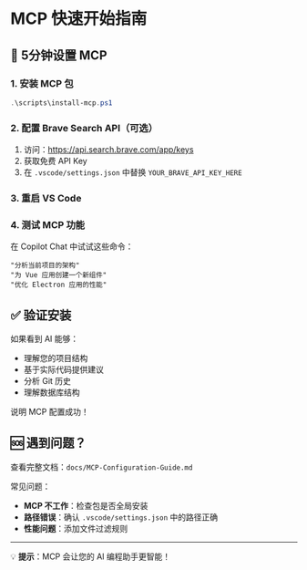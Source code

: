 # MCP 快速开始指南

## 🚀 5分钟设置 MCP

### 1. 安装 MCP 包
```powershell
.\scripts\install-mcp.ps1
```

### 2. 配置 Brave Search API（可选）
1. 访问：https://api.search.brave.com/app/keys
2. 获取免费 API Key
3. 在 `.vscode/settings.json` 中替换 `YOUR_BRAVE_API_KEY_HERE`

### 3. 重启 VS Code

### 4. 测试 MCP 功能
在 Copilot Chat 中试试这些命令：

```
"分析当前项目的架构"
"为 Vue 应用创建一个新组件"
"优化 Electron 应用的性能"
```

## ✅ 验证安装

如果看到 AI 能够：
- 理解您的项目结构
- 基于实际代码提供建议
- 分析 Git 历史
- 理解数据库结构

说明 MCP 配置成功！

## 🆘 遇到问题？

查看完整文档：`docs/MCP-Configuration-Guide.md`

常见问题：
- **MCP 不工作**：检查包是否全局安装
- **路径错误**：确认 `.vscode/settings.json` 中的路径正确
- **性能问题**：添加文件过滤规则

---
💡 **提示**：MCP 会让您的 AI 编程助手更智能！

